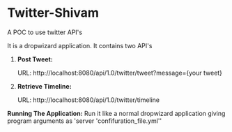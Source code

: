 # Twitter-Shivam
A POC to use twitter API's

It is a dropwizard application. It contains two API's
1) **Post Tweet:** 

    URL: http://localhost:8080/api/1.0/twitter/tweet?message={your tweet}
    
2) **Retrieve Timeline:**

    URL: http://localhost:8080/api/1.0/twitter/timeline
    
**Running The Application:**
    Run it like a normal dropwizard application giving program arguments as 'server 'confifuration_file.yml''
